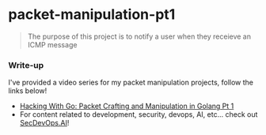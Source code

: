 # packet-manipulation-pt1

> The purpose of this project is to notify a user when they receieve an ICMP message

### Write-up

I've provided a video series for my packet manipulation projects, follow the links below!

*  [Hacking With Go: Packet Crafting and Manipulation in Golang Pt 1](https://secdevops.ai/hacking-with-go-packet-crafting-and-manipulation-in-golang-pt-1-f31cdb066e3a)
* For content related to development, security, devops, AI, etc... check out [SecDevOps.AI](https://secdevops.ai)!
